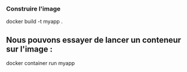 ### Construire l'image

docker build -t myapp .

## Nous pouvons essayer de lancer un conteneur sur l'image :

docker container run myapp

